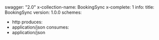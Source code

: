 swagger: "2.0"
x-collection-name: BookingSync
x-complete: 1
info:
  title: BookingSync
  version: 1.0.0
schemes:
- http
produces:
- application/json
consumes:
- application/json